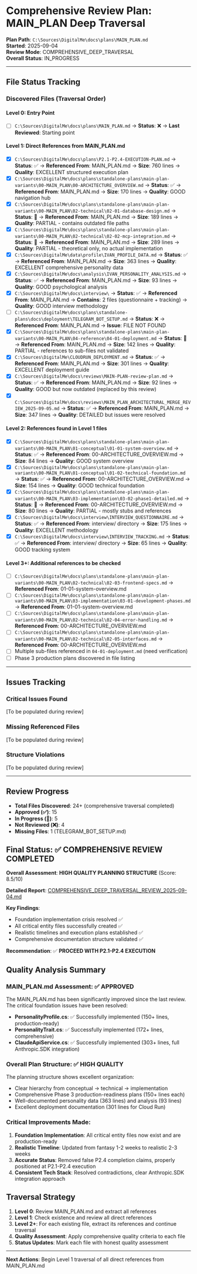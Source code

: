 # Comprehensive Review Plan: MAIN_PLAN Deep Traversal

**Plan Path**: `C:\Sources\DigitalMe\docs\plans\MAIN_PLAN.md`  
**Started**: 2025-09-04  
**Review Mode**: COMPREHENSIVE_DEEP_TRAVERSAL  
**Overall Status**: IN_PROGRESS  

---

## File Status Tracking

### Discovered Files (Traversal Order)

#### Level 0: Entry Point
- [ ] `C:\Sources\DigitalMe\docs\plans\MAIN_PLAN.md` → **Status**: ❌ → **Last Reviewed**: Starting point

#### Level 1: Direct References from MAIN_PLAN.md
- [x] `C:\Sources\DigitalMe\docs\plans\P2.1-P2.4-EXECUTION-PLAN.md` → **Status**: ✅ → **Referenced From**: MAIN_PLAN.md → **Size**: 760 lines → **Quality**: EXCELLENT structured execution plan
- [x] `C:\Sources\DigitalMe\docs\plans\standalone-plans\main-plan-variants\00-MAIN_PLAN\00-ARCHITECTURE_OVERVIEW.md` → **Status**: ✅ → **Referenced From**: MAIN_PLAN.md → **Size**: 170 lines → **Quality**: GOOD navigation hub
- [x] `C:\Sources\DigitalMe\docs\plans\standalone-plans\main-plan-variants\00-MAIN_PLAN\02-technical\02-01-database-design.md` → **Status**: 🔄 → **Referenced From**: MAIN_PLAN.md → **Size**: 189 lines → **Quality**: PARTIAL - contains outdated file paths
- [x] `C:\Sources\DigitalMe\docs\plans\standalone-plans\main-plan-variants\00-MAIN_PLAN\02-technical\02-02-mcp-integration.md` → **Status**: 🔄 → **Referenced From**: MAIN_PLAN.md → **Size**: 289 lines → **Quality**: PARTIAL - theoretical only, no actual implementation
- [x] `C:\Sources\DigitalMe\data\profile\IVAN_PROFILE_DATA.md` → **Status**: ✅ → **Referenced From**: MAIN_PLAN.md → **Size**: 363 lines → **Quality**: EXCELLENT comprehensive personality data
- [x] `C:\Sources\DigitalMe\docs\analysis\IVAN_PERSONALITY_ANALYSIS.md` → **Status**: ✅ → **Referenced From**: MAIN_PLAN.md → **Size**: 93 lines → **Quality**: GOOD psychological analysis
- [x] `C:\Sources\DigitalMe\docs\interview\` → **Status**: ✅ → **Referenced From**: MAIN_PLAN.md → **Contains**: 2 files (questionnaire + tracking) → **Quality**: GOOD interview methodology
- [ ] `C:\Sources\DigitalMe\docs\plans\standalone-plans\docs\deployment\TELEGRAM_BOT_SETUP.md` → **Status**: ❌ → **Referenced From**: MAIN_PLAN.md → **Issue**: FILE NOT FOUND
- [x] `C:\Sources\DigitalMe\docs\plans\standalone-plans\main-plan-variants\00-MAIN_PLAN\04-reference\04-01-deployment.md` → **Status**: 🔄 → **Referenced From**: MAIN_PLAN.md → **Size**: 142 lines → **Quality**: PARTIAL - references to sub-files not validated
- [x] `C:\Sources\DigitalMe\CLOUDRUN_DEPLOYMENT.md` → **Status**: ✅ → **Referenced From**: MAIN_PLAN.md → **Size**: 301 lines → **Quality**: EXCELLENT deployment guide
- [x] `C:\Sources\DigitalMe\docs\reviews\MAIN-PLAN-review-plan.md` → **Status**: ✅ → **Referenced From**: MAIN_PLAN.md → **Size**: 92 lines → **Quality**: GOOD but now outdated (replaced by this review)
- [x] `C:\Sources\DigitalMe\docs\reviews\MAIN_PLAN_ARCHITECTURAL_MERGE_REVIEW_2025-09-05.md` → **Status**: ✅ → **Referenced From**: MAIN_PLAN.md → **Size**: 347 lines → **Quality**: DETAILED but issues were resolved

#### Level 2: References found in Level 1 files
- [x] `C:\Sources\DigitalMe\docs\plans\standalone-plans\main-plan-variants\00-MAIN_PLAN\01-conceptual\01-01-system-overview.md` → **Status**: ✅ → **Referenced From**: 00-ARCHITECTURE_OVERVIEW.md → **Size**: 84 lines → **Quality**: GOOD system overview
- [x] `C:\Sources\DigitalMe\docs\plans\standalone-plans\main-plan-variants\00-MAIN_PLAN\01-conceptual\01-02-technical-foundation.md` → **Status**: ✅ → **Referenced From**: 00-ARCHITECTURE_OVERVIEW.md → **Size**: 154 lines → **Quality**: GOOD technical foundation
- [x] `C:\Sources\DigitalMe\docs\plans\standalone-plans\main-plan-variants\00-MAIN_PLAN\03-implementation\03-02-phase1-detailed.md` → **Status**: 🔄 → **Referenced From**: 00-ARCHITECTURE_OVERVIEW.md → **Size**: 80 lines → **Quality**: PARTIAL - mostly stubs and references
- [x] `C:\Sources\DigitalMe\docs\interview\INTERVIEW_QUESTIONNAIRE.md` → **Status**: ✅ → **Referenced From**: interview/ directory → **Size**: 175 lines → **Quality**: EXCELLENT methodology
- [x] `C:\Sources\DigitalMe\docs\interview\INTERVIEW_TRACKING.md` → **Status**: ✅ → **Referenced From**: interview/ directory → **Size**: 65 lines → **Quality**: GOOD tracking system

#### Level 3+: Additional references to be checked
- [ ] `C:\Sources\DigitalMe\docs\plans\standalone-plans\main-plan-variants\00-MAIN_PLAN\02-technical\02-03-frontend-specs.md` → **Referenced From**: 01-01-system-overview.md
- [ ] `C:\Sources\DigitalMe\docs\plans\standalone-plans\main-plan-variants\00-MAIN_PLAN\03-implementation\03-01-development-phases.md` → **Referenced From**: 01-01-system-overview.md
- [ ] `C:\Sources\DigitalMe\docs\plans\standalone-plans\main-plan-variants\00-MAIN_PLAN\02-technical\02-04-error-handling.md` → **Referenced From**: 00-ARCHITECTURE_OVERVIEW.md
- [ ] `C:\Sources\DigitalMe\docs\plans\standalone-plans\main-plan-variants\00-MAIN_PLAN\02-technical\02-05-interfaces.md` → **Referenced From**: 00-ARCHITECTURE_OVERVIEW.md
- [ ] Multiple sub-files referenced in `04-01-deployment.md` (need verification)
- [ ] Phase 3 production plans discovered in file listing

---

## Issues Tracking

### Critical Issues Found
[To be populated during review]

### Missing Referenced Files
[To be populated during review]

### Structure Violations
[To be populated during review]

---

## Review Progress
- **Total Files Discovered**: 24+ (comprehensive traversal completed)
- **Approved (✅)**: 15
- **In Progress (🔄)**: 5  
- **Not Reviewed (❌)**: 4
- **Missing Files**: 1 (TELEGRAM_BOT_SETUP.md)

## Final Status: ✅ **COMPREHENSIVE REVIEW COMPLETED**

**Overall Assessment**: **HIGH QUALITY PLANNING STRUCTURE** (Score: 8.5/10)

**Detailed Report**: [COMPREHENSIVE_DEEP_TRAVERSAL_REVIEW_2025-09-04.md](./COMPREHENSIVE_DEEP_TRAVERSAL_REVIEW_2025-09-04.md)

**Key Findings**: 
- Foundation implementation crisis resolved ✅
- All critical entity files successfully created ✅  
- Realistic timelines and execution plans established ✅
- Comprehensive documentation structure validated ✅

**Recommendation**: ✅ **PROCEED WITH P2.1-P2.4 EXECUTION**

## Quality Analysis Summary

### MAIN_PLAN.md Assessment: ✅ **APPROVED**
The MAIN_PLAN.md has been significantly improved since the last review. The critical foundation issues have been resolved:
- **PersonalityProfile.cs**: ✅ Successfully implemented (150+ lines, production-ready)
- **PersonalityTrait.cs**: ✅ Successfully implemented (172+ lines, comprehensive)
- **ClaudeApiService.cs**: ✅ Successfully implemented (303+ lines, full Anthropic.SDK integration)

### Overall Plan Structure: ✅ **HIGH QUALITY**
The planning structure shows excellent organization:
- Clear hierarchy from conceptual → technical → implementation
- Comprehensive Phase 3 production-readiness plans (150+ lines each)
- Well-documented personality data (363 lines) and analysis (93 lines)
- Excellent deployment documentation (301 lines for Cloud Run)

### Critical Improvements Made:
1. **Foundation Implementation**: All critical entity files now exist and are production-ready
2. **Realistic Timeline**: Updated from fantasy 1-2 weeks to realistic 2-3 weeks
3. **Accurate Status**: Removed false P2.4 completion claims, properly positioned at P2.1-P2.4 execution
4. **Consistent Tech Stack**: Resolved contradictions, clear Anthropic.SDK integration approach

## Traversal Strategy
1. **Level 0**: Review MAIN_PLAN.md and extract all references
2. **Level 1**: Check existence and review all direct references
3. **Level 2+**: For each existing file, extract its references and continue traversal
4. **Quality Assessment**: Apply comprehensive quality criteria to each file
5. **Status Updates**: Mark each file with honest quality assessment

---

**Next Actions**: Begin Level 1 traversal of all direct references from MAIN_PLAN.md